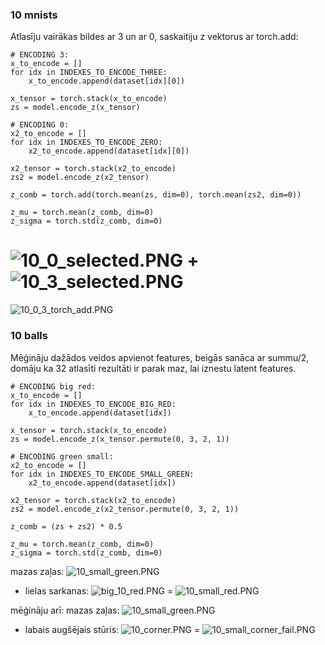 ### 10 mnists


Atlasīju vairākas bildes ar 3 un ar 0, saskaitiju z vektorus ar torch.add:

~~~
# ENCODING 3:
x_to_encode = []
for idx in INDEXES_TO_ENCODE_THREE:
    x_to_encode.append(dataset[idx][0])

x_tensor = torch.stack(x_to_encode)
zs = model.encode_z(x_tensor)

# ENCODING 0:
x2_to_encode = []
for idx in INDEXES_TO_ENCODE_ZERO:
    x2_to_encode.append(dataset[idx][0])

x2_tensor = torch.stack(x2_to_encode)
zs2 = model.encode_z(x2_tensor)

z_comb = torch.add(torch.mean(zs, dim=0), torch.mean(zs2, dim=0))

z_mu = torch.mean(z_comb, dim=0)
z_sigma = torch.std(z_comb, dim=0)
~~~
![10_0_selected.PNG](..%2Fmedia%2F10_0_selected.PNG)
+
![10_3_selected.PNG](..%2Fmedia%2F10_3_selected.PNG)
=
![10_0_3_torch_add.PNG](..%2Fmedia%2F10_0_3_torch_add.PNG)

### 10 balls
Mēģināju dažādos veidos apvienot features, beigās sanāca ar summu/2, domāju ka 32 atlasīti rezultāti ir parak maz, lai iznestu latent features.
~~~
# ENCODING big red:
x_to_encode = []
for idx in INDEXES_TO_ENCODE_BIG_RED:
    x_to_encode.append(dataset[idx])

x_tensor = torch.stack(x_to_encode)
zs = model.encode_z(x_tensor.permute(0, 3, 2, 1))

# ENCODING green small:
x2_to_encode = []
for idx in INDEXES_TO_ENCODE_SMALL_GREEN:
    x2_to_encode.append(dataset[idx])

x2_tensor = torch.stack(x2_to_encode)
zs2 = model.encode_z(x2_tensor.permute(0, 3, 2, 1))

z_comb = (zs + zs2) * 0.5

z_mu = torch.mean(z_comb, dim=0)
z_sigma = torch.std(z_comb, dim=0)
~~~
mazas zaļas:
![10_small_green.PNG](..%2Fmedia%2F10_small_green.PNG)
+ lielas sarkanas:
![big_10_red.PNG](..%2Fmedia%2Fbig_10_red.PNG)
=
![10_small_red.PNG](..%2Fmedia%2F10_small_red.PNG)

mēģināju arī:
mazas zaļas:
![10_small_green.PNG](..%2Fmedia%2F10_small_green.PNG)
+ labais augšējais stūris:
![10_corner.PNG](..%2Fmedia%2F10_corner.PNG)
=
![10_small_corner_fail.PNG](..%2Fmedia%2F10_small_corner_fail.PNG)


